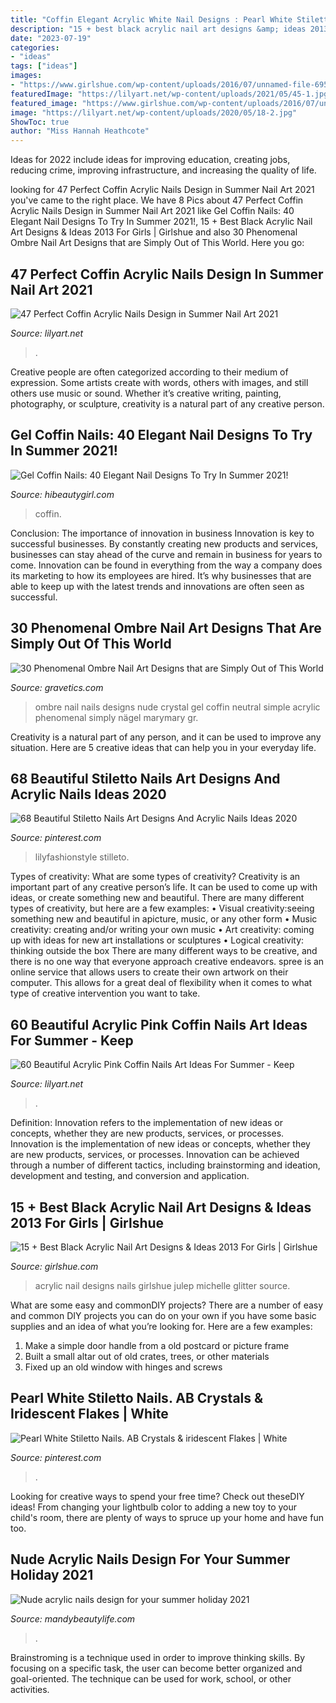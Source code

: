 ```yaml
---
title: "Coffin Elegant Acrylic White Nail Designs : Pearl White Stiletto Nails. Ab Crystals &amp; Iridescent Flakes"
description: "15 + best black acrylic nail art designs &amp; ideas 2013 for girls"
date: "2023-07-19"
categories:
- "ideas"
tags: ["ideas"]
images:
- "https://www.girlshue.com/wp-content/uploads/2016/07/unnamed-file-6953.jpg"
featuredImage: "https://lilyart.net/wp-content/uploads/2021/05/45-1.jpg"
featured_image: "https://www.girlshue.com/wp-content/uploads/2016/07/unnamed-file-6953.jpg"
image: "https://lilyart.net/wp-content/uploads/2020/05/18-2.jpg"
ShowToc: true
author: "Miss Hannah Heathcote"
---
```



Ideas for 2022 include ideas for improving education, creating jobs, reducing crime, improving infrastructure, and increasing the quality of life.

	

		
looking for 47 Perfect Coffin Acrylic Nails Design in Summer Nail Art 2021 you've came to the right place. We have 8 Pics about 47 Perfect Coffin Acrylic Nails Design in Summer Nail Art 2021 like Gel Coffin Nails: 40 Elegant Nail Designs To Try In Summer 2021!, 15 + Best Black Acrylic Nail Art Designs &amp; Ideas 2013 For Girls | Girlshue and also 30 Phenomenal Ombre Nail Art Designs that are Simply Out of This World. Here you go:
		
    
## 47 Perfect Coffin Acrylic Nails Design In Summer Nail Art 2021

<img loading=lazy src="https://lilyart.net/wp-content/uploads/2021/05/45-1.jpg" onerror="this.onerror=null;this.src='https://tse3.mm.bing.net/th?id=OIP.bOWhjBJlZXLbHXek6DIefAHaLH&amp;pid=15.1';" alt="47 Perfect Coffin Acrylic Nails Design in Summer Nail Art 2021">

_Source: lilyart.net_

>. 

	

Creative people are often categorized according to their medium of expression. Some artists create with words, others with images, and still others use music or sound. Whether it’s creative writing, painting, photography, or sculpture, creativity is a natural part of any creative person.

    
## Gel Coffin Nails: 40 Elegant Nail Designs To Try In Summer 2021!

<img loading=lazy src="https://hibeautygirl.com/wp-content/uploads/2021/05/38-11.jpg" onerror="this.onerror=null;this.src='https://tse4.mm.bing.net/th?id=OIP.2E9KffajNHqE7uPHv1yl8QHaLH&amp;pid=15.1';" alt="Gel Coffin Nails: 40 Elegant Nail Designs To Try In Summer 2021!">

_Source: hibeautygirl.com_

>coffin. 

	

Conclusion: The importance of innovation in business
Innovation is key to successful businesses. By constantly creating new products and services, businesses can stay ahead of the curve and remain in business for years to come. Innovation can be found in everything from the way a company does its marketing to how its employees are hired. It’s why businesses that are able to keep up with the latest trends and innovations are often seen as successful.

    
## 30 Phenomenal Ombre Nail Art Designs That Are Simply Out Of This World

<img loading=lazy src="http://www.gravetics.com/wp-content/uploads/2017/08/Nude-ombre-nails.jpg" onerror="this.onerror=null;this.src='https://tse1.mm.bing.net/th?id=OIP.OWSIGsdCgMHVjE1sPzJXnQHaJ_&amp;pid=15.1';" alt="30 Phenomenal Ombre Nail Art Designs that are Simply Out of This World">

_Source: gravetics.com_

>ombre nail nails designs nude crystal gel coffin neutral simple acrylic phenomenal simply nägel marymary gr. 

	

Creativity is a natural part of any person, and it can be used to improve any situation. Here are 5 creative ideas that can help you in your everyday life.

    
## 68 Beautiful Stiletto Nails Art Designs And Acrylic Nails Ideas 2020

<img loading=lazy src="https://i.pinimg.com/736x/31/17/4c/31174cfd49fb305b8f9eda01ff81f867.jpg" onerror="this.onerror=null;this.src='https://tse2.mm.bing.net/th?id=OIP.4rqLTv0gZm_QWOM11YYVxQHaKF&amp;pid=15.1';" alt="68 Beautiful Stiletto Nails Art Designs And Acrylic Nails Ideas 2020">

_Source: pinterest.com_

>lilyfashionstyle stilleto. 

	

Types of creativity: What are some types of creativity?
Creativity is an important part of any creative person’s life. It can be used to come up with ideas, or create something new and beautiful. There are many different types of creativity, but here are a few examples: 
• Visual creativity:seeing something new and beautiful in apicture, music, or any other form 
• Music creativity: creating and/or writing your own music 
• Art creativity: coming up with ideas for new art installations or sculptures 
• Logical creativity: thinking outside the box 
There are many different ways to be creative, and there is no one way that everyone approach creative endeavors. spree is an online service that allows users to create their own artwork on their computer. This allows for a great deal of flexibility when it comes to what type of creative intervention you want to take.

    
## 60 Beautiful Acrylic Pink Coffin Nails Art Ideas For Summer - Keep

<img loading=lazy src="https://lilyart.net/wp-content/uploads/2020/05/18-2.jpg" onerror="this.onerror=null;this.src='https://tse2.mm.bing.net/th?id=OIP.6jZxdo5_NuOA9q0JeAovoQHaKK&amp;pid=15.1';" alt="60 Beautiful Acrylic Pink Coffin Nails Art Ideas For Summer - Keep">

_Source: lilyart.net_

>. 

	

Definition: Innovation refers to the implementation of new ideas or concepts, whether they are new products, services, or processes.
Innovation is the implementation of new ideas or concepts, whether they are new products, services, or processes. Innovation can be achieved through a number of different tactics, including brainstorming and ideation, development and testing, and conversion and application.

    
## 15 + Best Black Acrylic Nail Art Designs &amp; Ideas 2013 For Girls | Girlshue

<img loading=lazy src="https://www.girlshue.com/wp-content/uploads/2016/07/unnamed-file-6953.jpg" onerror="this.onerror=null;this.src='https://tse3.mm.bing.net/th?id=OIP.izkdif-n78iwv3cIkfvrGwHaLm&amp;pid=15.1';" alt="15 + Best Black Acrylic Nail Art Designs &amp; Ideas 2013 For Girls | Girlshue">

_Source: girlshue.com_

>acrylic nail designs nails girlshue julep michelle glitter source. 

	

What are some easy and commonDIY projects?
There are a number of easy and common DIY projects you can do on your own if you have some basic supplies and an idea of what you’re looking for. Here are a few examples:
1. Make a simple door handle from a old postcard or picture frame
2. Built a small altar out of old crates, trees, or other materials
3. Fixed up an old window with hinges and screws

    
## Pearl White Stiletto Nails. AB Crystals &amp; Iridescent Flakes | White

<img loading=lazy src="https://i.pinimg.com/736x/1d/7b/e6/1d7be679d2540379dd7876849ce1b336.jpg" onerror="this.onerror=null;this.src='https://tse2.mm.bing.net/th?id=OIP.7J8LixLX_DhkqOg-LMlvzAHaJ3&amp;pid=15.1';" alt="Pearl White Stiletto Nails. AB Crystals &amp; iridescent Flakes | White">

_Source: pinterest.com_

>. 

	

Looking for creative ways to spend your free time? Check out theseDIY ideas! From changing your lightbulb color to adding a new toy to your child's room, there are plenty of ways to spruce up your home and have fun too.

    
## Nude Acrylic Nails Design For Your Summer Holiday 2021

<img loading=lazy src="https://mandybeautylife.com/wp-content/uploads/2021/06/7-3.jpg" onerror="this.onerror=null;this.src='https://tse1.mm.bing.net/th?id=OIP.UAfIZaWs3CEU7EjwYbm0sAHaLH&amp;pid=15.1';" alt="Nude acrylic nails design for your summer holiday 2021">

_Source: mandybeautylife.com_

>. 

	

Brainstroming is a technique used in order to improve thinking skills. By focusing on a specific task, the user can become better organized and goal-oriented. The technique can be used for work, school, or other activities.

